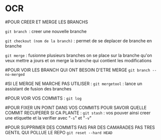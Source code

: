 # OCR

#POUR CREER ET MERGE LES BRANCHS

``git branch ``: creer une nouvelle branche

``git checkout (nom de la branch)`` : permet de se deplacer de branche en branche

``git merge`` : fusionne plusieurs branches on se place sur la branche qu'on veux mettre a jours
    et on merge la branche qui contient les modifications


#POUR VOIR LES BRANCH QUI ONT BESOIN D'ETRE MERGE
``git branch --no-merged``


#SI LE MERGE NE MARCHE PAS UTILISER :
``git mergetool`` : lance un assistant de fusion des branches


#POUR VOIR VOS COMMITS :
``git log``


#POUR FIXER UN POINT DANS VOS COMMITS POUR SAVOIR QUELLE COMMIT RECUPERER SI CA PLANTE :
``git stash`` : vos pouver ainsi creer une etiquette et la verifier avec "`-s`" et "`-v`"


#POUR SUPPRIMER DES COMMITS FAIS PAR DES CAMARADES PAS TRES GENTIL QUI POLLUE LE REPO
``git reset --hard HEAD``

